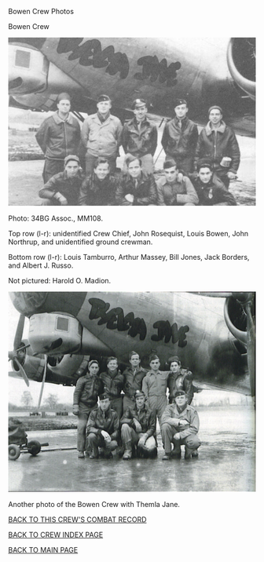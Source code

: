
Bowen Crew Photos






 




Bowen Crew  
  

![](Bowen.jpg)  

Photo: 34BG Assoc., MM108.  

Top row (l-r): unidentified Crew Chief, John Rosequist, Louis Bowen, John Northrup, and unidentified ground crewman.  

Bottom row (l-r): Louis Tamburro, Arthur Massey, Bill Jones, Jack Borders, and Albert J. Russo.  

Not pictured: Harold O. Madion.  
  

![](Bowen01.jpg)  

Another photo of the Bowen Crew with Themla Jane.  
  

[BACK TO THIS CREW'S COMBAT RECORD](../crews/Bowen.md)  

[BACK TO CREW INDEX PAGE](../000crews.md)  

[BACK TO MAIN PAGE](../index.md)



